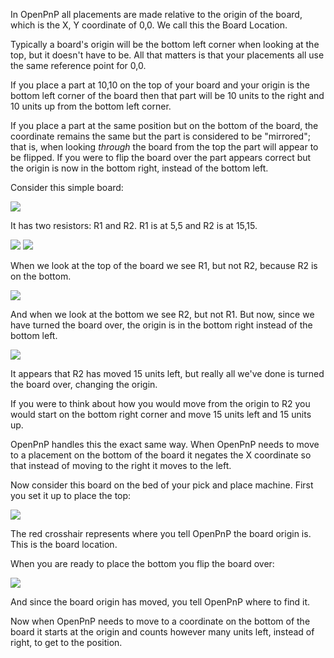 In OpenPnP all placements are made relative to the origin of the board, which is the X, Y coordinate of 0,0. We call this the Board Location.

Typically a board's origin will be the bottom left corner when looking at the top, but it doesn't have to be. All that matters is that your placements all use the same reference point for 0,0.

If you place a part at 10,10 on the top of your board and your origin is the bottom left corner of the board then that part will be 10 units to the right and 10 units up from the bottom left corner.

If you place a part at the same position but on the bottom of the board, the coordinate remains the same but the part is considered to be "mirrored"; that is, when looking *through* the board from the top the part will appear to be flipped. If you were to flip the board over the part appears correct but the origin is now in the bottom right, instead of the bottom left.

Consider this simple board:

![](https://dl.dropboxusercontent.com/u/19742583/wiki/board.png)

It has two resistors: R1 and R2. R1 is at 5,5 and R2 is at 15,15.

![](https://dl.dropboxusercontent.com/u/19742583/wiki/R1.png)
![](https://dl.dropboxusercontent.com/u/19742583/wiki/R2.png)

When we look at the top of the board we see R1, but not R2, because R2 is on the bottom.

![](https://dl.dropboxusercontent.com/u/19742583/wiki/Top.png)

And when we look at the bottom we see R2, but not R1. But now, since we have turned the board over, the origin is in the bottom right instead of the bottom left.

![](https://dl.dropboxusercontent.com/u/19742583/wiki/Bottom.png)

It appears that R2 has moved 15 units left, but really all we've done is turned the board over, changing the origin.

If you were to think about how you would move from the origin to R2 you would start on the bottom right corner and move 15 units left and 15 units up.

OpenPnP handles this the exact same way. When OpenPnP needs to move to a placement on the bottom of the board it negates the X coordinate so that instead of moving to the right it moves to the left.

Now consider this board on the bed of your pick and place machine. First you set it up to place the top:

![](https://dl.dropboxusercontent.com/u/19742583/wiki/Top_Bed.png)

The red crosshair represents where you tell OpenPnP the board origin is. This is the board location.

When you are ready to place the bottom you flip the board over:

![](https://dl.dropboxusercontent.com/u/19742583/wiki/Bottom_Bed.png)

And since the board origin has moved, you tell OpenPnP where to find it.

Now when OpenPnP needs to move to a coordinate on the bottom of the board it starts at the origin and counts however many units left, instead of right, to get to the position.